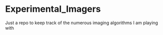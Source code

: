 # Experimental_Imagers
Just a repo to keep track of the numerous imaging algorithms I am playing with 
